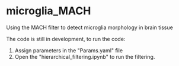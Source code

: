 # microglia_MACH
Using the MACH filter to detect microglia morphology in brain tissue

The code is still in development, to run the code:
1) Assign parameters in the "Params.yaml" file
2) Open the "hierarchical_filtering.ipynb" to run the filtering.



